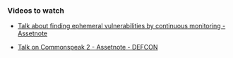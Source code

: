 ### Videos to watch

- [ Talk about finding ephemeral vulnerabilities by continuous monitoring - Assetnote ](https://youtu.be/C85ZOJgufuw)

- [ Talk on Commonspeak 2 - Assetnote - DEFCON ](https://youtu.be/GxkuBFUfnL8)

